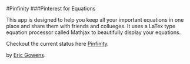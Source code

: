 #Pinfinity
###Pinterest for Equations

This app is designed to help you keep all your important equations in one place and share them with friends and collueges. It uses a LaTex type equation processor called Mathjax to beautifully display your equations.

Checkout the current status here [Pinfinity](http://pinfinity.herokuapp.com).

by [Eric Gowens](http://ericgowens.com).
